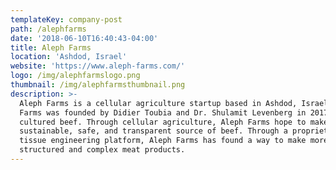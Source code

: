 ```yaml
---
templateKey: company-post
path: /alephfarms
date: '2018-06-10T16:40:43-04:00'
title: Aleph Farms
location: 'Ashdod, Israel'
website: 'https://www.aleph-farms.com/'
logo: /img/alephfarmslogo.png
thumbnail: /img/alephfarmsthumbnail.png
description: >-
  Aleph Farms is a cellular agriculture startup based in Ashdod, Israel. Aleph
  Farms was founded by Didier Toubia and Dr. Shulamit Levenberg in 2017 to make
  cultured beef. Through cellular agriculture, Aleph Farms hope to make a
  sustainable, safe, and transparent source of beef. Through a proprietary
  tissue engineering platform, Aleph Farms has found a way to make more
  structured and complex meat products.
---
```


